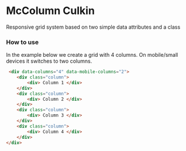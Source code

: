 <h1>McColumn Culkin</h1>
<p>Responsive grid system based on two simple data attributes and a class</p>


<h3>How to use</h3>
<p>In the example below we create a grid with 4 columns. On mobile/small devices it switches to two columns.</p>



```html
 <div data-columns="4" data-mobile-columns="2">
	<div class="column">
		<div> Column 1 </div>
	</div>
	<div class="column">
		<div> Column 2 </div>
	</div>
	<div class="column">
		<div> Column 3 </div>
	</div>
	<div class="column">
		<div> Column 4 </div>
	</div>
</div>
```

